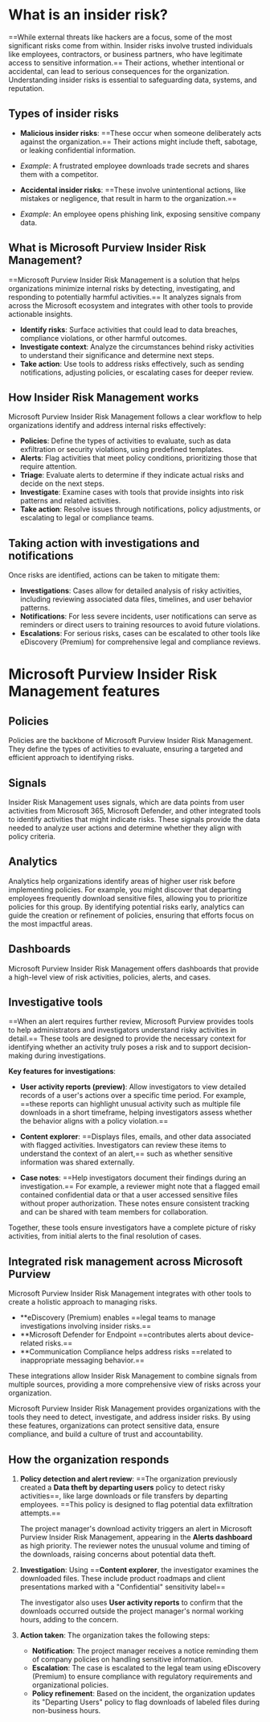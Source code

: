 # What is an insider risk?

==While external threats like hackers are a focus, some of the most significant risks come from within. Insider risks involve trusted individuals like employees, contractors, or business partners, who have legitimate access to sensitive information.== Their actions, whether intentional or accidental, can lead to serious consequences for the organization. Understanding insider risks is essential to safeguarding data, systems, and reputation.

## Types of insider risks

- **Malicious insider risks**: ==These occur when someone deliberately acts against the organization.== Their actions might include theft, sabotage, or leaking confidential information.
- _Example_: A frustrated employee downloads trade secrets and shares them with a competitor.

- **Accidental insider risks**: ==These involve unintentional actions, like mistakes or negligence, that result in harm to the organization.==
- _Example_: An employee opens phishing link, exposing sensitive company data.

## What is Microsoft Purview Insider Risk Management?

==Microsoft Purview Insider Risk Management is a solution that helps organizations minimize internal risks by detecting, investigating, and responding to potentially harmful activities.== It analyzes signals from across the Microsoft ecosystem and integrates with other tools to provide actionable insights.

- **Identify risks**: Surface activities that could lead to data breaches, compliance violations, or other harmful outcomes.
- **Investigate context**: Analyze the circumstances behind risky activities to understand their significance and determine next steps.
- **Take action**: Use tools to address risks effectively, such as sending notifications, adjusting policies, or escalating cases for deeper review.

## How Insider Risk Management works

Microsoft Purview Insider Risk Management follows a clear workflow to help organizations identify and address internal risks effectively:

- **Policies**: Define the types of activities to evaluate, such as data exfiltration or security violations, using predefined templates.
- **Alerts**: Flag activities that meet policy conditions, prioritizing those that require attention.
- **Triage**: Evaluate alerts to determine if they indicate actual risks and decide on the next steps.
- **Investigate**: Examine cases with tools that provide insights into risk patterns and related activities.
- **Take action**: Resolve issues through notifications, policy adjustments, or escalating to legal or compliance teams.

## Taking action with investigations and notifications

Once risks are identified, actions can be taken to mitigate them:

- **Investigations**: Cases allow for detailed analysis of risky activities, including reviewing associated data files, timelines, and user behavior patterns.
- **Notifications**: For less severe incidents, user notifications can serve as reminders or direct users to training resources to avoid future violations.
- **Escalations**: For serious risks, cases can be escalated to other tools like eDiscovery (Premium) for comprehensive legal and compliance reviews.

# Microsoft Purview Insider Risk Management features
## Policies

Policies are the backbone of Microsoft Purview Insider Risk Management. They define the types of activities to evaluate, ensuring a targeted and efficient approach to identifying risks.


## Signals

Insider Risk Management uses signals, which are data points from user activities from Microsoft 365, Microsoft Defender, and other integrated tools to identify activities that might indicate risks. These signals provide the data needed to analyze user actions and determine whether they align with policy criteria.


## Analytics

Analytics help organizations identify areas of higher user risk before implementing policies. For example, you might discover that departing employees frequently download sensitive files, allowing you to prioritize policies for this group. By identifying potential risks early, analytics can guide the creation or refinement of policies, ensuring that efforts focus on the most impactful areas.

## Dashboards

Microsoft Purview Insider Risk Management offers dashboards that provide a high-level view of risk activities, policies, alerts, and cases.


## Investigative tools

==When an alert requires further review, Microsoft Purview provides tools to help administrators and investigators understand risky activities in detail.== These tools are designed to provide the necessary context for identifying whether an activity truly poses a risk and to support decision-making during investigations.

**Key features for investigations**:

- **User activity reports (preview)**: Allow investigators to view detailed records of a user's actions over a specific time period. For example, ==these reports can highlight unusual activity such as multiple file downloads in a short timeframe, helping investigators assess whether the behavior aligns with a policy violation.==
    
- **Content explorer**: ==Displays files, emails, and other data associated with flagged activities. Investigators can review these items to understand the context of an alert,== such as whether sensitive information was shared externally.
    
- **Case notes**: ==Help investigators document their findings during an investigation.== For example, a reviewer might note that a flagged email contained confidential data or that a user accessed sensitive files without proper authorization. These notes ensure consistent tracking and can be shared with team members for collaboration.
    

Together, these tools ensure investigators have a complete picture of risky activities, from initial alerts to the final resolution of cases.


## Integrated risk management across Microsoft Purview

Microsoft Purview Insider Risk Management integrates with other tools to create a holistic approach to managing risks.

- **eDiscovery (Premium) enables ==legal teams to manage investigations involving insider risks.==
- **Microsoft Defender for Endpoint  ==contributes alerts about device-related risks.==
- **Communication Compliance  helps address risks ==related to inappropriate messaging behavior.==

These integrations allow Insider Risk Management to combine signals from multiple sources, providing a more comprehensive view of risks across your organization.

Microsoft Purview Insider Risk Management provides organizations with the tools they need to detect, investigate, and address insider risks. By using these features, organizations can protect sensitive data, ensure compliance, and build a culture of trust and accountability.


## How the organization responds

1. **Policy detection and alert review**: ==The organization previously created a **Data theft by departing users** policy to detect risky activities==, like large downloads or file transfers by departing employees. ==This policy is designed to flag potential data exfiltration attempts.==
    
    The project manager's download activity triggers an alert in Microsoft Purview Insider Risk Management, appearing in the **Alerts dashboard** as high priority. The reviewer notes the unusual volume and timing of the downloads, raising concerns about potential data theft.
    
2. **Investigation**: Using ==**Content explorer**, the investigator examines the downloaded files. These include product roadmaps and client presentations marked with a "Confidential" sensitivity label==
    
    The investigator also uses **User activity reports** to confirm that the downloads occurred outside the project manager's normal working hours, adding to the concern.
    
3. **Action taken**: The organization takes the following steps:
    
    - **Notification**: The project manager receives a notice reminding them of company policies on handling sensitive information.
    - **Escalation**: The case is escalated to the legal team using eDiscovery (Premium) to ensure compliance with regulatory requirements and organizational policies.
    - **Policy refinement**: Based on the incident, the organization updates its "Departing Users" policy to flag downloads of labeled files during non-business hours.